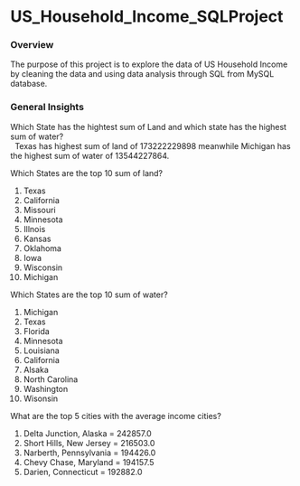 # US_Household_Income_SQLProject

### Overview 
The purpose of this project is to explore the data of US Household Income by cleaning the data and using data analysis through SQL from MySQL database.

### General Insights 
Which State has the hightest sum of Land and which state has the highest sum of water?<br>
&nbsp; Texas has highest sum of land of 173222229898 meanwhile Michigan has the highest sum of water of 13544227864. 

Which States are the top 10 sum of land?
  1. Texas 
  2. California 
  3. Missouri
  4. Minnesota
  5. Illnois
  6. Kansas
  7. Oklahoma
  8. Iowa
  9. Wisconsin
  10. Michigan

Which States are the top 10 sum of water?
  1. Michigan
  2. Texas
  3. Florida
  4. Minnesota
  5. Louisiana
  6. California
  7. Alsaka
  8. North Carolina
  9. Washington
  10. Wisonsin

What are the top 5 cities with the average income cities?
  1. Delta Junction, Alaska = 242857.0
  2. Short Hills, New Jersey = 216503.0
  3. Narberth, Pennsylvania = 194426.0
  4. Chevy Chase, Maryland = 194157.5
  5. Darien, Connecticut = 192882.0 
